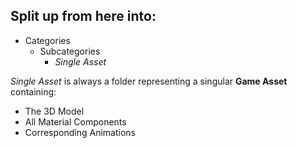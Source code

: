 ## Split up from here into:
* Categories
    * Subcategories
        * *Single Asset*

*Single Asset* is always a folder representing a singular **Game Asset** containing:

- The 3D Model
- All Material Components
- Corresponding Animations